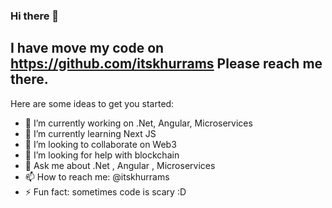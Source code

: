 ### Hi there 👋

## I have move my code on https://github.com/itskhurrams Please reach me there.

Here are some ideas to get you started:

- 🔭 I’m currently working on .Net, Angular, Microservices
- 🌱 I’m currently learning Next JS
- 👯 I’m looking to collaborate on Web3
- 🤔 I’m looking for help with blockchain
- 💬 Ask me about .Net , Angular , Microservices
- 📫 How to reach me: @itskhurrams
- ⚡ Fun fact: sometimes code is scary :D

